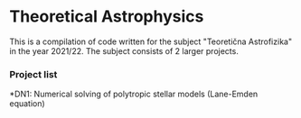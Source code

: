 # Theoretical Astrophysics
This is a compilation of code written for the subject "Teoretična Astrofizika" in the year 2021/22. 
The subject consists of 2 larger projects.

### Project list
*DN1: Numerical solving of polytropic stellar models (Lane-Emden equation)